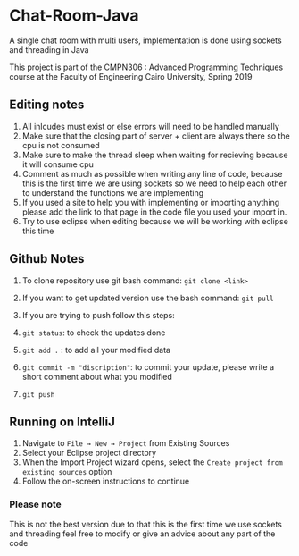 # Chat-Room-Java
A single chat room with multi users, implementation is done using sockets and threading in Java

This project is part of the CMPN306 : Advanced Programming Techniques course at the Faculty of Engineering Cairo University, Spring 2019

## Editing notes

1. All inlcudes must exist or else errors will need to be handled manually
2. Make sure that the closing part of server + client are always there so the cpu is not consumed
3. Make sure to make the thread sleep when waiting for recieving because it will consume cpu 
4. Comment as much as possible when writing any line of code, because this is the first time we are using sockets so we need to help each other to understand the functions we are implementing
5. If you used a site to help you with implementing or importing anything please add the link to that page in the code file you used your import in.
6. Try to use eclipse when editing because we will be working with eclipse this time

## Github Notes

1. To clone repository use git bash command:
   `git clone <link>`
2. If you want to get updated version use the bash command:
   `git pull`
3. If you are trying to push follow this steps:

  1. `git status`: to check the updates done
  2. `git add .` : to add all your modified data
  3. `git commit -m "discription"`: to commit your update, please write a short comment about what you modified
  4. `git push`

## Running on IntelliJ

1. Navigate to `File → New → Project` from Existing Sources
2. Select your Eclipse project directory
3. When the Import Project wizard opens, select the `Create project from existing sources` option
4. Follow the on-screen instructions to continue

### Please note
This is not the best version due to that this is the first time we use sockets and threading feel free to modify or give an advice about any part of the code
